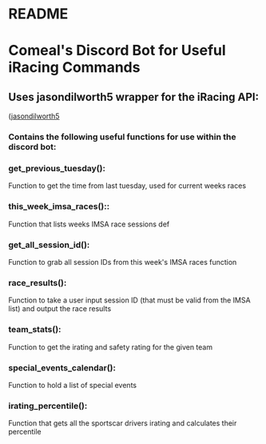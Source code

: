 # README

# Comeal's Discord Bot for Useful iRacing Commands
## Uses jasondilworth5 wrapper for the iRacing API:
([jasondilworth5](https://github.com/jasondilworth56/iracingdataapi/blob/main/src/iracingdataapi/client.py)

### Contains the following useful functions for use within the discord bot:

### get_previous_tuesday():
Function to get the time from last tuesday, used for current weeks races

### this_week_imsa_races()::
Function that lists weeks IMSA race sessions
def 

### get_all_session_id():
Function to grab all session IDs from this week's IMSA races function

### race_results():
Function to take a user input session ID (that must be valid from the IMSA list) and output the race results

### team_stats():
Function to get the irating and safety rating for the given team

### special_events_calendar():
Function to hold a list of special events

### irating_percentile():
Function that gets all the sportscar drivers irating and calculates their percentile
